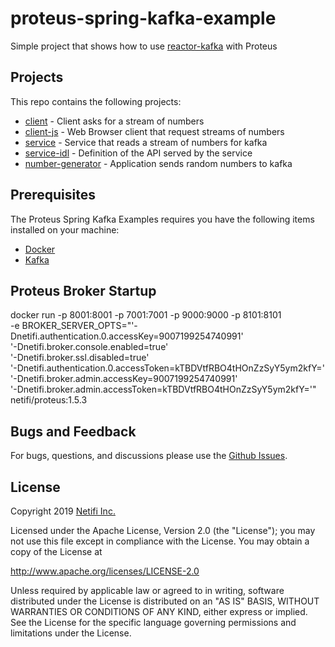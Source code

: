 # proteus-spring-kafka-example
Simple project that shows how to use [reactor-kafka](https://github.com/reactor/reactor-kafka) with Proteus

## Projects
This repo contains the following projects:

* [client](client) - Client asks for a stream of numbers
* [client-js](client-js) - Web Browser client that request streams of numbers
* [service](service) - Service that reads a stream of numbers for kafka
* [service-idl](service-idl) - Definition of the API served by the service
* [number-generator](service-idl) - Application sends random numbers to kafka

## Prerequisites
The Proteus Spring Kafka Examples requires you have the following items installed on your machine:

* [Docker](https://docs.docker.com/install/)
* [Kafka](https://kafka.apache.org/)

## Proteus Broker Startup
 docker run -p 8001:8001 -p 7001:7001 -p 9000:9000 -p 8101:8101  \
 -e BROKER_SERVER_OPTS="'-Dnetifi.authentication.0.accessKey=9007199254740991'  \
'-Dnetifi.broker.console.enabled=true' \
'-Dnetifi.broker.ssl.disabled=true' \
'-Dnetifi.authentication.0.accessToken=kTBDVtfRBO4tHOnZzSyY5ym2kfY=' \
'-Dnetifi.broker.admin.accessKey=9007199254740991' \
'-Dnetifi.broker.admin.accessToken=kTBDVtfRBO4tHOnZzSyY5ym2kfY='" netifi/proteus:1.5.3

## Bugs and Feedback
For bugs, questions, and discussions please use the [Github Issues](https://github.com/netifi/proteus-spring-kafka-example/issues).

## License
Copyright 2019 [Netifi Inc.](https://www.netifi.com)

Licensed under the Apache License, Version 2.0 (the "License");
you may not use this file except in compliance with the License.
You may obtain a copy of the License at

   http://www.apache.org/licenses/LICENSE-2.0

Unless required by applicable law or agreed to in writing, software
distributed under the License is distributed on an "AS IS" BASIS,
WITHOUT WARRANTIES OR CONDITIONS OF ANY KIND, either express or implied.
See the License for the specific language governing permissions and
limitations under the License.
